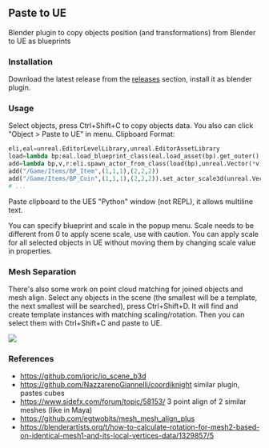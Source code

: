 ## Paste to UE

Blender plugin to copy objects position (and transformations) from Blender to UE as blueprints

### Installation

Download the latest release from the [releases](../../releases) section, install it as blender plugin.

### Usage

Select objects, press Ctrl+Shift+C to copy objects data. You also can click "Object > Paste to UE" in menu. Clipboard Format:

```python
eli,eal=unreal.EditorLevelLibrary,unreal.EditorAssetLibrary
load=lambda bp:eal.load_blueprint_class(eal.load_asset(bp).get_outer().get_full_name())
add=lambda bp,v,r:eli.spawn_actor_from_class(load(bp),unreal.Vector(*v),unreal.Rotator(*r))
add("/Game/Items/BP_Item",(1,1,1),(2,2,2))
add("/Game/Items/BP_Coin",(1,1,1),(2,2,2)).set_actor_scale3d(unreal.Vector{3,3,3}) # optional
# ...
```

Paste clipboard to the UE5 "Python" window (not REPL), it allows multiline text.

You can specify blueprint and scale in the popup menu.
Scale needs to be different from 0 to apply scene scale, use with caution.
You can apply scale for all selected objects in UE without moving them by changing scale value in properties.

### Mesh Separation

There's also some work on point cloud matching for joined objects and mesh align.
Select any objects in the scene (the smallest will be a template, the next smallest will be searched),
press Ctrl+Shift+D. It will find and create template instances with matching scaling/rotation.
Then you can select them with Ctrl+Shift+C and paste to UE.

[![](http://img.youtube.com/vi/WyN3GiHWCOY/hqdefault.jpg)](https://youtu.be/WyN3GiHWCOY)

### References

* https://github.com/joric/io_scene_b3d
* https://github.com/NazzarenoGiannelli/coordiknight similar plugin, pastes cubes
* https://www.sidefx.com/forum/topic/58153/ 3 point align of 2 similar meshes (like in Maya)
* https://github.com/egtwobits/mesh_mesh_align_plus
* https://blenderartists.org/t/how-to-calculate-rotation-for-mesh2-based-on-identical-mesh1-and-its-local-vertices-data/1329857/5
